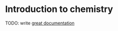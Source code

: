 # Introduction to chemistry

TODO: write [great documentation](http://jacobian.org/writing/what-to-write/)
